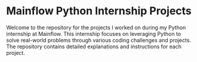 # Mainflow Python Internship Projects

Welcome to the repository for the projects I worked on during my Python internship at Mainflow. This internship focuses on leveraging Python to solve real-world problems through various coding challenges and projects. The repository contains detailed explanations and instructions for each project.
